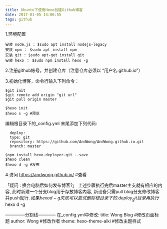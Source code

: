 ```yaml
---
title: Ubuntu下使用Hexo创建Gitbub博客
date: 2017-01-05 14:06:55
tags: github
---
```

1.环境配置
```
安装 node.js : $sudo apt install nodejs-legacy
安装 npm ： $sudo apt install npm
安装 git : $sudo apt-get install git
安装 hexo ： $sudo npm install hexo -g
```

2.注册github帐号，并创建仓库（注意仓库必须以 “用户名.github.io”）

3.初始化博客，命令行输入下列命令：
```
$git init
$git remote add origin "git url"
$git pull origin master

$hexo init
$hexo s -g #预览
```

编辑根目录下的_config.yml 末尾添加下列代码:
```
  deploy:
  type: git
  repository: https://github.com/AndWong/AndWong.github.io.git
  branch: master
  ```
```
$npm install hexo-deployer-git --save
$hexo clean
$hexo d -g #发布
```

4.访问 https://andwong.github.io/ #查看

「疑问 : 换台电脑后如何发布博客?」
上述步骤执行完后master主支就有相应的内容,
此时新建一个分支blog用于存放博客内容,
新设备只需pull blog分支修改博客并push就行.
如果$hexo d -g 失败可以尝试删除根目录下的.deploy_git目录再执行$hexo d -g

————–分割线————
在_config.yml中修改:
title: Wong Blog #修改页面标题
author: Wong #修改作者
theme: hexo-theme-aiki #修改主题样式
